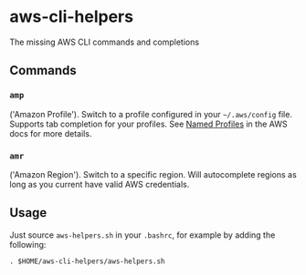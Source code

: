 # aws-cli-helpers

The missing AWS CLI commands and completions

## Commands

### `amp`

('Amazon Profile'). Switch to a profile configured in your `~/.aws/config` file.
Supports tab completion for your profiles.
See
[Named Profiles](https://docs.aws.amazon.com/cli/latest/userguide/cli-multiple-profiles.html)
in the AWS docs for more details.

### `amr`

('Amazon Region').  Switch to a specific region.  Will autocomplete regions as
long as you current have valid AWS credentials.

## Usage

Just source `aws-helpers.sh` in your `.bashrc`, for example by adding the
following:

```
. $HOME/aws-cli-helpers/aws-helpers.sh
```
